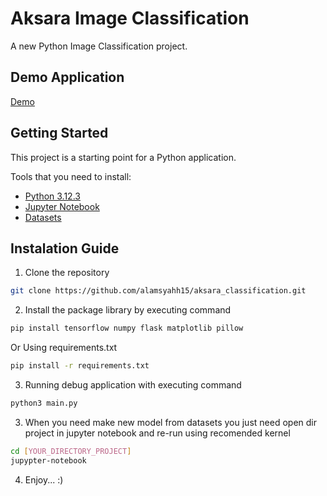 # Aksara Image Classification

A new Python Image Classification project.
## Demo Application
[Demo](https://drive.google.com/file/d/11Arnzrs04WQiYc0Wlputll7-38dmW9-q/view?usp=sharing)

## Getting Started

This project is a starting point for a Python application.

Tools that you need to install:

- [Python 3.12.3](https://www.python.org/downloads/)
- [Jupyter Notebook](https://jupyter.org/install)
- [Datasets](https://www.kaggle.com/datasets/soerfaz/aksara-sunda-dataset/data)

## Instalation Guide

1. Clone the repository

```bash
git clone https://github.com/alamsyahh15/aksara_classification.git
```

2. Install the package library by executing command

```bash
pip install tensorflow numpy flask matplotlib pillow
```
Or Using requirements.txt
```bash
pip install -r requirements.txt
```

3.  Running debug application with executing command

```bash
python3 main.py
```

3.  When you need make new model from datasets you just need open dir project in jupyter notebook and re-run using recomended kernel

```bash
cd [YOUR_DIRECTORY_PROJECT]
jupypter-notebook
```

4. Enjoy... :)

